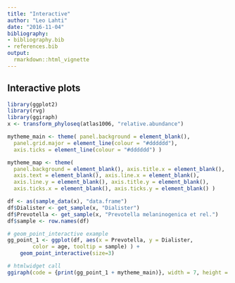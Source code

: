 ```yaml
---
title: "Interactive"
author: "Leo Lahti"
date: "2016-11-04"
bibliography: 
- bibliography.bib
- references.bib
output: 
  rmarkdown::html_vignette
---
```

<!--
  %\VignetteEngine{knitr::rmarkdown}
  %\VignetteIndexEntry{microbiome tutorial - Interactive}
  %\usepackage[utf8]{inputenc}
  %\VignetteEncoding{UTF-8}  
-->


## Interactive plots


```r
library(ggplot2)
library(rvg)
library(ggiraph)
x <- transform_phyloseq(atlas1006, "relative.abundance")

mytheme_main <- theme( panel.background = element_blank(), 
  panel.grid.major = element_line(colour = "#dddddd"), 
  axis.ticks = element_line(colour = "#dddddd") )

mytheme_map <- theme(
  panel.background = element_blank(), axis.title.x = element_blank(),
  axis.text = element_blank(), axis.line.x = element_blank(),
  axis.line.y = element_blank(), axis.title.y = element_blank(),
  axis.ticks.x = element_blank(), axis.ticks.y = element_blank() )

df <- as(sample_data(x), "data.frame")
df$Dialister <- get_sample(x, "Dialister")
df$Prevotella <- get_sample(x, "Prevotella melaninogenica et rel.")
df$sample <- row.names(df)

# geom_point_interactive example
gg_point_1 <- ggplot(df, aes(x = Prevotella, y = Dialister, 
        color = age, tooltip = sample) ) + 
    geom_point_interactive(size=3)

# htmlwidget call
ggiraph(code = {print(gg_point_1 + mytheme_main)}, width = 7, height = 6)
```

